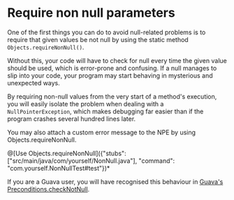 
# Require non null parameters

One of the first things you can do to avoid null-related problems is to require that given values be not null by using the static method `Objects.requireNonNull()`. 

Without this, your code will have to check for null every time the given value should be used, which is error-prone and confusing. If a null manages to slip into your code, your program may start behaving in mysterious and unexpected ways.

By requiring non-null values from the very start of a method's execution, you will easily isolate the problem when dealing with a `NullPointerException`, which makes debugging far easier than if the program crashes several hundred lines later.

You may also attach a custom error message to the NPE by using Objects.requireNonNull.

@[Use Objects.requireNonNull]({"stubs": ["src/main/java/com/yourself/NonNull.java"], "command": "com.yourself.NonNullTest#test"})*

If you are a Guava user, you will have recognised this behaviour in [Guava's Preconditions.checkNotNull](http://google.github.io/guava/releases/snapshot/api/docs/com/google/common/base/Preconditions.html#checkNotNull-T-).

